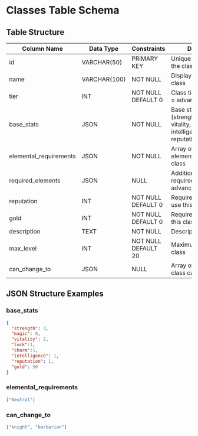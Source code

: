 # Classes Table Schema

## Table Structure

| Column Name | Data Type | Constraints | Description |
|-------------|-----------|-------------|-------------|
| id | VARCHAR(50) | PRIMARY KEY | Unique identifier for the class |
| name | VARCHAR(100) | NOT NULL | Display name of the class |
| tier | INT | NOT NULL DEFAULT 0 | Class tier (0 = base, 1 = advanced, etc.) |
| base_stats | JSON | NOT NULL | Base stats for the class (strength, magic, vitality, intelligence,luck,charm, reputation, gold) |
| elemental_requirements | JSON | NOT NULL | Array of required elements to use this class |
| required_elements | JSON | NULL | Additional elements required for advancement |
| reputation | INT | NOT NULL DEFAULT 0 | Required reputation to use this class |
| gold | INT | NOT NULL DEFAULT 0 | Required gold to use this class |
| description | TEXT | NOT NULL | Description of the class |
| max_level | INT | NOT NULL DEFAULT 20 | Maximum level for this class |
| can_change_to | JSON | NULL | Array of class IDs this class can advance to |

## JSON Structure Examples

### base_stats
```json
{
  "strength": 3,
  "magic": 0,
  "vitality": 2,
  "luck":1,
  "charm":1,
  "intelligence": 1,
  "reputation": 1,
  "gold": 50
}
```

### elemental_requirements
```json
["Neutral"]
```

### can_change_to
```json
["knight", "barbarian"]